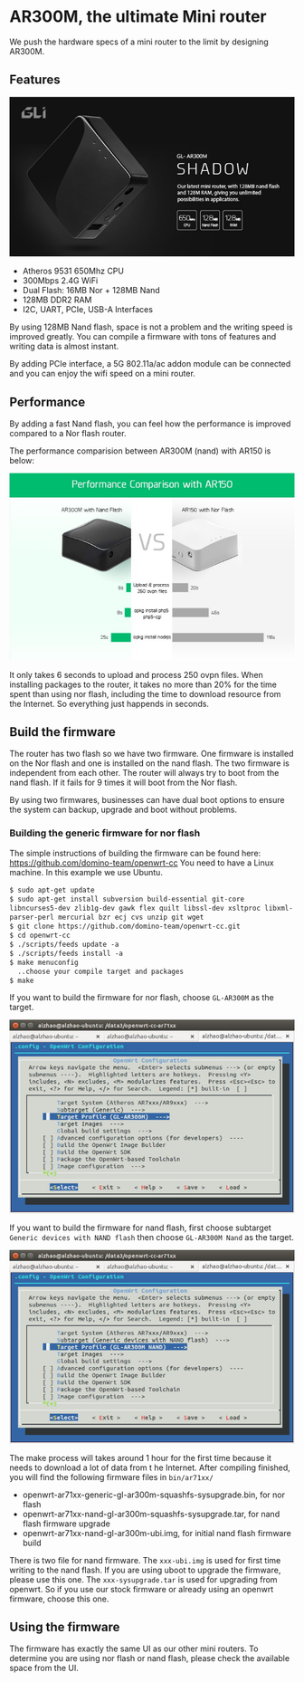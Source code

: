 # AR300M, the ultimate Mini router

We push the hardware specs of a mini router to the limit by designing AR300M. 

## Features

![Features](src/ar300m.jpg)

* Atheros 9531 650Mhz CPU
* 300Mbps 2.4G WiFi
* Dual Flash: 16MB Nor + 128MB Nand
* 128MB DDR2 RAM
* I2C, UART, PCIe, USB-A Interfaces

By using 128MB Nand flash, space is not a problem and the writing speed is improved greatly. You can compile a firmware with tons of features and writing data is almost instant.

By adding PCIe interface, a 5G 802.11a/ac addon module can be connected and you can enjoy the wifi speed on a mini router.

## Performance

By adding a fast Nand flash, you can feel how the performance is improved compared to a Nor flash router.

The performance comparision between AR300M (nand) with AR150 is below:

![Features](src/ar300m-performance.jpg)

It only takes 6 seconds to upload and process 250 ovpn files. When installing packages to the router, it takes no more than 20% for the time spent than using nor flash, including the time to download resource from the Internet. So everything just happends in seconds.   

## Build the firmware

The router has two flash so we have two firmware. One firmware is installed on the Nor flash and one is installed on the nand flash. The two firmware is independent from each other. The router will always try to boot from the nand flash. If it fails for 9 times it will boot from the Nor flash. 

By using two firmwares, businesses can have dual boot options to ensure the system can backup, upgrade and boot without problems.

### Building the generic firmware for nor flash

The simple instructions of building the firmware can be found here: https://github.com/domino-team/openwrt-cc 
You need to have a Linux machine. In this example we use Ubuntu.

```
$ sudo apt-get update
$ sudo apt-get install subversion build-essential git-core libncurses5-dev zlib1g-dev gawk flex quilt libssl-dev xsltproc libxml-parser-perl mercurial bzr ecj cvs unzip git wget
$ git clone https://github.com/domino-team/openwrt-cc.git
$ cd openwrt-cc
$ ./scripts/feeds update -a
$ ./scripts/feeds install -a
$ make menuconfig
  ..choose your compile target and packages
$ make

```
If you want to build the firmware for nor flash, choose `GL-AR300M` as the target.

![AR300M generic](src/meunconfig-ar300m.jpg) 

If you want to build the firmware for nand flash, first choose subtarget `Generic devices with NAND flash` then choose `GL-AR300M Nand` as the target.

![AR300M nand](src/meunconfig-ar300m-nand.jpg)

The make process will takes around 1 hour for the first time because it needs to download a lot of data from t he Internet. After compiling finished, you will find the following firmware files in `bin/ar71xx/`

* openwrt-ar71xx-generic-gl-ar300m-squashfs-sysupgrade.bin, for nor flash
* openwrt-ar71xx-nand-gl-ar300m-squashfs-sysupgrade.tar, for nand flash firmware upgrade
* openwrt-ar71xx-nand-gl-ar300m-ubi.img, for initial nand flash firmware build

There is two file for nand firmware. The `xxx-ubi.img` is used for first time writing to the nand flash. If you are using uboot to upgrade the firmware, please use this one. The `xxx-sysupgrade.tar` is used for upgrading from openwrt. So if you use our stock firmware or already using an openwrt firmware, choose this one.

## Using the firmware

The firmware has exactly the same UI as our other mini routers. To determine you are using nor flash or nand flash, please check the available space from the UI.



